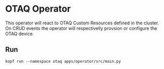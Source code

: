 # OTAQ Operator

This operator will react to OTAQ Custom Resources defined in the cluster.
On CRUD events the operator will respectivelly provsion or configure the OTAQ device.


## Run

```
kopf run --namespace otaq apps/operator/src/main.py
```